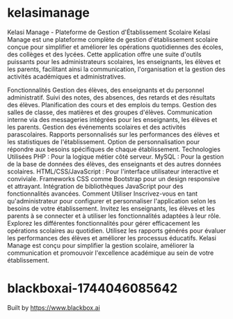 # kelasimanage
Kelasi Manage - Plateforme de Gestion d'Établissement Scolaire
Kelasi Manage est une plateforme complète de gestion d'établissement scolaire conçue pour simplifier et améliorer les opérations quotidiennes des écoles, des collèges et des lycées. Cette application offre une suite d'outils puissants pour les administrateurs scolaires, les enseignants, les élèves et les parents, facilitant ainsi la communication, l'organisation et la gestion des activités académiques et administratives.

Fonctionnalités
Gestion des élèves, des enseignants et du personnel administratif.
Suivi des notes, des absences, des retards et des résultats des élèves.
Planification des cours et des emplois du temps.
Gestion des salles de classe, des matières et des groupes d'élèves.
Communication interne via des messageries intégrées pour les enseignants, les élèves et les parents.
Gestion des événements scolaires et des activités parascolaires.
Rapports personnalisés sur les performances des élèves et les statistiques de l'établissement.
Option de personnalisation pour répondre aux besoins spécifiques de chaque établissement.
Technologies Utilisées
PHP : Pour la logique métier côté serveur.
MySQL : Pour la gestion de la base de données des élèves, des enseignants et des autres données scolaires.
HTML/CSS/JavaScript : Pour l'interface utilisateur interactive et conviviale.
Frameworks CSS comme Bootstrap pour un design responsive et attrayant.
Intégration de bibliothèques JavaScript pour des fonctionnalités avancées.
Comment Utiliser
Inscrivez-vous en tant qu'administrateur pour configurer et personnaliser l'application selon les besoins de votre établissement.
Invitez les enseignants, les élèves et les parents à se connecter et à utiliser les fonctionnalités adaptées à leur rôle.
Explorez les différentes fonctionnalités pour gérer efficacement les opérations scolaires au quotidien.
Utilisez les rapports générés pour évaluer les performances des élèves et améliorer les processus éducatifs.
Kelasi Manage est conçu pour simplifier la gestion scolaire, améliorer la communication et promouvoir l'excellence académique au sein de votre établissement.


# blackboxai-1744046085642
Built by https://www.blackbox.ai
